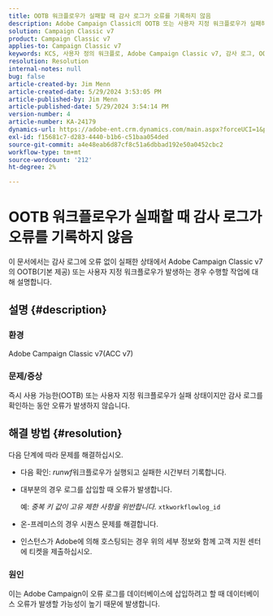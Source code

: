 ```yaml
---
title: OOTB 워크플로우가 실패할 때 감사 로그가 오류를 기록하지 않음
description: Adobe Campaign Classic의 OOTB 또는 사용자 지정 워크플로우가 실패하지만 감사 로그에서 오류가 발견되지 않는 경우 수행할 작업에 대해 알아봅니다.
solution: Campaign Classic v7
product: Campaign Classic v7
applies-to: Campaign Classic v7
keywords: KCS, 사용자 정의 워크플로, Adobe Campaign Classic v7, 감사 로그, OOTB 워크플로, ACC v7
resolution: Resolution
internal-notes: null
bug: false
article-created-by: Jim Menn
article-created-date: 5/29/2024 3:53:05 PM
article-published-by: Jim Menn
article-published-date: 5/29/2024 3:54:14 PM
version-number: 4
article-number: KA-24179
dynamics-url: https://adobe-ent.crm.dynamics.com/main.aspx?forceUCI=1&pagetype=entityrecord&etn=knowledgearticle&id=52e8a186-d31d-ef11-840b-6045bd006268
exl-id: f15681c7-d283-4440-b1b6-c51baa054ded
source-git-commit: a4e48eab6d87cf8c51a6dbbad192e50a0452cbc2
workflow-type: tm+mt
source-wordcount: '212'
ht-degree: 2%

---
```


# OOTB 워크플로우가 실패할 때 감사 로그가 오류를 기록하지 않음


이 문서에서는 감사 로그에 오류 없이 실패한 상태에서 Adobe Campaign Classic v7의 OOTB(기본 제공) 또는 사용자 지정 워크플로우가 발생하는 경우 수행할 작업에 대해 설명합니다.

## 설명 {#description}


### <b>환경</b>

Adobe Campaign Classic v7(ACC v7)

### <b>문제/증상</b>

즉시 사용 가능한(OOTB) 또는 사용자 지정 워크플로우가 실패 상태이지만 감사 로그를 확인하는 동안 오류가 발생하지 않습니다.


## 해결 방법 {#resolution}


다음 단계에 따라 문제를 해결하십시오.

- 다음 확인: *runwf*&#x200B;워크플로우가 실행되고 실패한 시간부터 기록합니다.
- 대부분의 경우 로그를 삽입할 때 오류가 발생합니다.

  예: *중복 키 값이 고유 제한 사항을 위반합니다.* `xtkworkflowlog_id`
- 온-프레미스의 경우 시퀀스 문제를 해결합니다.
- 인스턴스가 Adobe에 의해 호스팅되는 경우 위의 세부 정보와 함께 고객 지원 센터에 티켓을 제출하십시오.


### <b>원인</b>

이는 Adobe Campaign이 오류 로그를 데이터베이스에 삽입하려고 할 때 데이터베이스 오류가 발생할 가능성이 높기 때문에 발생합니다.
